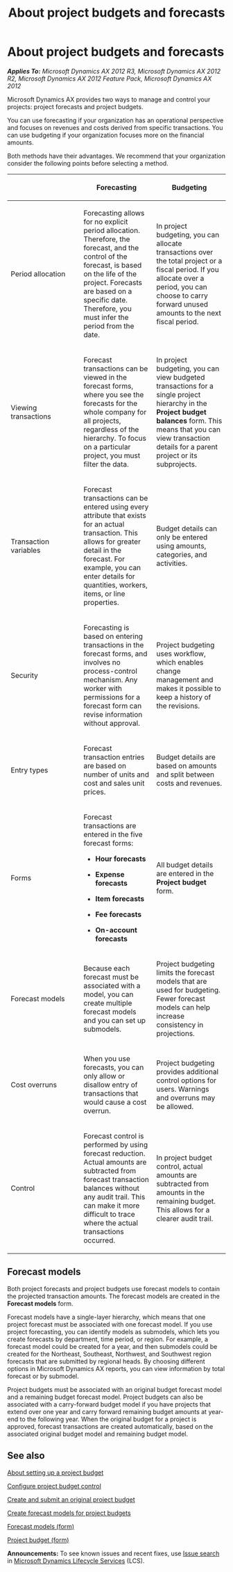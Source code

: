 ﻿---
title: About project budgets and forecasts
TOCTitle: About project budgets and forecasts
ms:assetid: dae2dcbe-edd8-495f-a710-078cc6d2f115
ms:mtpsurl: https://technet.microsoft.com/en-us/library/Hh227405(v=AX.60)
ms:contentKeyID: 36059663
ms.date: 10/06/2014
mtps_version: v=AX.60
f1_keywords:
- project
- budget
- project budget
- budget control
- forecast reduction
---

# About project budgets and forecasts 


_**Applies To:** Microsoft Dynamics AX 2012 R3, Microsoft Dynamics AX 2012 R2, Microsoft Dynamics AX 2012 Feature Pack, Microsoft Dynamics AX 2012_

Microsoft Dynamics AX provides two ways to manage and control your projects: project forecasts and project budgets.

You can use forecasting if your organization has an operational perspective and focuses on revenues and costs derived from specific transactions. You can use budgeting if your organization focuses more on the financial amounts.

Both methods have their advantages. We recommend that your organization consider the following points before selecting a method.

<table>
<colgroup>
<col style="width: 33%" />
<col style="width: 33%" />
<col style="width: 33%" />
</colgroup>
<thead>
<tr class="header">
<th><p></p></th>
<th><p>Forecasting</p></th>
<th><p>Budgeting</p></th>
</tr>
</thead>
<tbody>
<tr class="odd">
<td><p>Period allocation</p></td>
<td><p>Forecasting allows for no explicit period allocation. Therefore, the forecast, and the control of the forecast, is based on the life of the project. Forecasts are based on a specific date. Therefore, you must infer the period from the date.</p></td>
<td><p>In project budgeting, you can allocate transactions over the total project or a fiscal period. If you allocate over a period, you can choose to carry forward unused amounts to the next fiscal period.</p></td>
</tr>
<tr class="even">
<td><p>Viewing transactions</p></td>
<td><p>Forecast transactions can be viewed in the forecast forms, where you see the forecasts for the whole company for all projects, regardless of the hierarchy. To focus on a particular project, you must filter the data.</p></td>
<td><p>In project budgeting, you can view budgeted transactions for a single project hierarchy in the <strong>Project budget balances</strong> form. This means that you can view transaction details for a parent project or its subprojects.</p></td>
</tr>
<tr class="odd">
<td><p>Transaction variables</p></td>
<td><p>Forecast transactions can be entered using every attribute that exists for an actual transaction. This allows for greater detail in the forecast. For example, you can enter details for quantities, workers, items, or line properties.</p></td>
<td><p>Budget details can only be entered using amounts, categories, and activities.</p></td>
</tr>
<tr class="even">
<td><p>Security</p></td>
<td><p>Forecasting is based on entering transactions in the forecast forms, and involves no process-control mechanism. Any worker with permissions for a forecast form can revise information without approval.</p></td>
<td><p>Project budgeting uses workflow, which enables change management and makes it possible to keep a history of the revisions.</p></td>
</tr>
<tr class="odd">
<td><p>Entry types</p></td>
<td><p>Forecast transaction entries are based on number of units and cost and sales unit prices.</p></td>
<td><p>Budget details are based on amounts and split between costs and revenues.</p></td>
</tr>
<tr class="even">
<td><p>Forms</p></td>
<td><p>Forecast transactions are entered in the five forecast forms:</p>
<ul>
<li><p><strong>Hour forecasts</strong></p></li>
<li><p><strong>Expense forecasts</strong></p></li>
<li><p><strong>Item forecasts</strong></p></li>
<li><p><strong>Fee forecasts</strong></p></li>
<li><p><strong>On-account forecasts</strong></p></li>
</ul></td>
<td><p>All budget details are entered in the <strong>Project budget</strong> form.</p></td>
</tr>
<tr class="odd">
<td><p>Forecast models</p></td>
<td><p>Because each forecast must be associated with a model, you can create multiple forecast models and you can set up submodels.</p></td>
<td><p>Project budgeting limits the forecast models that are used for budgeting. Fewer forecast models can help increase consistency in projections.</p></td>
</tr>
<tr class="even">
<td><p>Cost overruns</p></td>
<td><p>When you use forecasts, you can only allow or disallow entry of transactions that would cause a cost overrun.</p></td>
<td><p>Project budgeting provides additional control options for users. Warnings and overruns may be allowed.</p></td>
</tr>
<tr class="odd">
<td><p>Control</p></td>
<td><p>Forecast control is performed by using forecast reduction. Actual amounts are subtracted from forecast transaction balances without any audit trail. This can make it more difficult to trace where the actual transactions occurred.</p></td>
<td><p>In project budget control, actual amounts are subtracted from amounts in the remaining budget. This allows for a clearer audit trail.</p></td>
</tr>
</tbody>
</table>


## Forecast models

Both project forecasts and project budgets use forecast models to contain the projected transaction amounts. The forecast models are created in the **Forecast models** form.

Forecast models have a single-layer hierarchy, which means that one project forecast must be associated with one forecast model. If you use project forecasting, you can identify models as submodels, which lets you create forecasts by department, time period, or region. For example, a forecast model could be created for a year, and then submodels could be created for the Northeast, Southeast, Northwest, and Southwest region forecasts that are submitted by regional heads. By choosing different options in Microsoft Dynamics AX reports, you can view information by total forecast or by submodel.

Project budgets must be associated with an original budget forecast model and a remaining budget forecast model. Project budgets can also be associated with a carry-forward budget model if you have projects that extend over one year and carry forward remaining budget amounts at year-end to the following year. When the original budget for a project is approved, forecast transactions are created automatically, based on the associated original budget model and remaining budget model.

## See also

[About setting up a project budget](about-setting-up-a-project-budget.md)

[Configure project budget control](configure-project-budget-control.md)

[Create and submit an original project budget](create-and-submit-an-original-project-budget.md)

[Create forecast models for project budgets](create-forecast-models-for-project-budgets.md)

[Forecast models (form)](https://technet.microsoft.com/en-us/library/aa620573\(v=ax.60\))

[Project budget (form)](https://technet.microsoft.com/en-us/library/hh227438\(v=ax.60\))

  
**Announcements:** To see known issues and recent fixes, use [Issue search](http://go.microsoft.com/fwlink/?linkid=389258) in [Microsoft Dynamics Lifecycle Services](http://go.microsoft.com/fwlink/?linkid=306505) (LCS).

